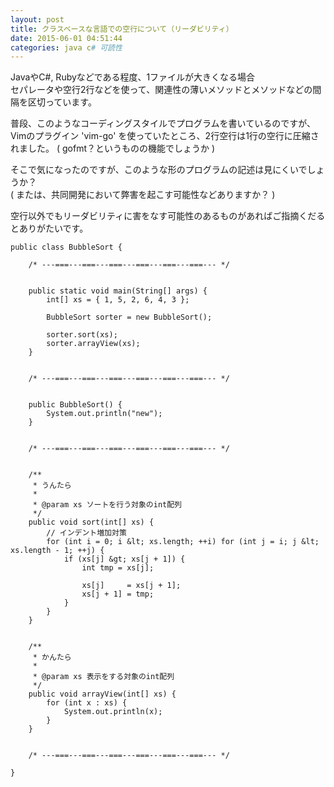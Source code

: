 ```yaml
---
layout: post
title: クラスベースな言語での空行について（リーダビリティ）
date: 2015-06-01 04:51:44
categories: java c# 可読性
---
```

<p>JavaやC#, Rubyなどである程度、1ファイルが大きくなる場合<br>
セパレータや空行2行などを使って、関連性の薄いメソッドとメソッドなどの間隔を区切っています。</p>

<p>普段、このようなコーディングスタイルでプログラムを書いているのですが、<br>
Vimのプラグイン 'vim-go' を使っていたところ、2行空行は1行の空行に圧縮されました。 ( gofmt？というものの機能でしょうか )</p>

<p>そこで気になったのですが、このような形のプログラムの記述は見にくいでしょうか？<br>
( または、共同開発において弊害を起こす可能性などありますか？ )</p>

<p>空行以外でもリーダビリティに害をなす可能性のあるものがあればご指摘くだるとありがたいです。</p>

```
public class BubbleSort {

    /* ---===---===---===---===---===---===--- */


    public static void main(String[] args) {
        int[] xs = { 1, 5, 2, 6, 4, 3 };

        BubbleSort sorter = new BubbleSort();

        sorter.sort(xs);
        sorter.arrayView(xs);
    }


    /* ---===---===---===---===---===---===--- */


    public BubbleSort() {
        System.out.println("new");
    }


    /* ---===---===---===---===---===---===--- */


    /**
     * うんたら
     *
     * @param xs ソートを行う対象のint配列
     */
    public void sort(int[] xs) {
        // インデント増加対策
        for (int i = 0; i &lt; xs.length; ++i) for (int j = i; j &lt; xs.length - 1; ++j) {
            if (xs[j] &gt; xs[j + 1]) {
                int tmp = xs[j];

                xs[j]     = xs[j + 1];
                xs[j + 1] = tmp;
            }
        }
    }


    /**
     * かんたら
     *
     * @param xs 表示をする対象のint配列
     */
    public void arrayView(int[] xs) {
        for (int x : xs) {
            System.out.println(x);
        }
    }


    /* ---===---===---===---===---===---===--- */

}
```
